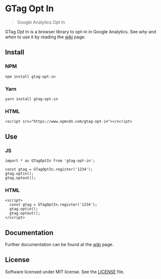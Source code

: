 # GTag Opt In
> Google Analytics Opt In

GTag Opt In is a browser library to opt-in in Google Analytics.
See _why_ and _when_ to use it by reading the [wiki](https://github.com/luciomartinez/gtag-opt-in/wiki) page. 

## Install

### NPM

    npm install gtag-opt-in

### Yarn    

    yarn install gtag-opt-in
    
### HTML

    <script src="https://www.npmcdn.com/gtag-opt-in"></script>

## Use

### JS
```
import * as GTagOptIn from 'gtag-opt-in';

const gtag = GTagOptIn.register('1234');
gtag.optin();
gtag.optout();
```

### HTML

```
<script>
  const gtag = GTagOptIn.register('1234');
  gtag.optin();
  gtag.optout();
</script>
```

## Documentation
Further documentation can be found at the [wiki](https://github.com/luciomartinez/gtag-opt-in/wiki) page.

## License
Software licensed under MIT license. See the [LICENSE](/LICENSE) file.
